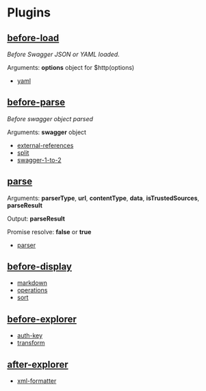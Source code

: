 # Plugins

## [before-load](./before-load)

_Before Swagger JSON or YAML loaded._

Arguments: **options** object for $http(options)

* [yaml](./before-load/yaml.js)

## [before-parse](./before-parse)

_Before swagger object parsed_

Arguments: **swagger** object

* [external-references](./before-parse/external-references.js)
* [split](./before-parse/split.js)
* [swagger-1-to-2](./before-parse/swagger-1-to-2.js)

## [parse](./parse)

Arguments: **parserType**, **url**, **contentType**, **data**, **isTrustedSources**, **parseResult**

Output: **parseResult**

Promise resolve: **false** or **true**

* [parser](./parse/parser.js)

## [before-display](./before-display)

* [markdown](./before-display/markdown.js)
* [operations](./before-display/operations.js)
* [sort](./before-display/sort.js)

## [before-explorer](./before-explorer)

* [auth-key](./before-explorer/auth-key.js)
* [transform](./before-explorer/transform.js)

## [after-explorer](./after-explorer)

* [xml-formatter](./after-explorer/xml-formatter.js)
